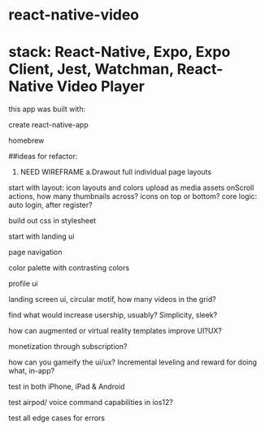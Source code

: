 # react-native-video

# stack: React-Native, Expo, Expo Client, Jest, Watchman, React-Native Video Player

this app was built with:

create react-native-app

homebrew

##ideas for refactor:
1. NEED WIREFRAME 
  a.Drawout full individual page layouts

start with layout:
icon layouts and colors 
upload as media assets
onScroll actions,
how many thumbnails across?
icons on top or bottom?
core logic:
auto login, after register?

build out css in stylesheet

start with landing ui

page navigation

color palette with contrasting colors 

profile ui 

landing screen ui, circular motif, how many videos in the grid?

find what would increase usership, usuably? Simplicity, sleek?

how can augmented or virtual reality templates improve UI?UX?

monetization through subscription?

 how can you gameify the ui/ux? Incremental leveling and reward for doing what, in-app?
 
 test in both iPhone, iPad & Android

test airpod/ voice command capabilities in ios12?

test all edge cases for errors
